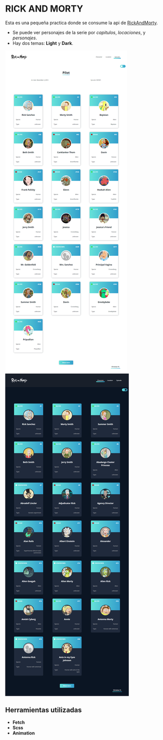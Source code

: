 # RICK AND MORTY

Esta es una pequeña practica donde se consume la api de [RickAndMorty](https://rickandmortyapi.com/).

- Se puede ver personajes de la serie por *capitulos*, *locaciones*, y *personajes*.
- Hay dos temas: **Light** y **Dark**.

![](./screenshot.png)
![](./screenshotDark.png)

## Herramientas utilizadas

- **Fetch**
- **Scss**
- **Animation**
